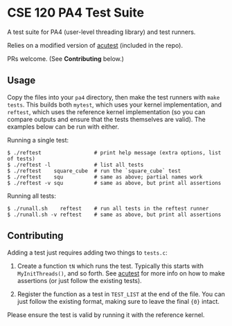 # CSE 120 PA4 Test Suite

A test suite for PA4 (user-level threading library) and test runners.

Relies on a modified version of [acutest] (included in the repo).

PRs welcome. (See **Contributing** below.)

## Usage

Copy the files into your `pa4` directory, then make the test runners with `make
tests`. This builds both `mytest`, which uses your kernel implementation, and
`reftest`, which uses the reference kernel implementation (so you can compare
outputs and ensure that the tests themselves are valid). The examples below can
be run with either.

Running a single test:

```
$ ./reftest                 # print help message (extra options, list of tests)
$ ./reftest -l              # list all tests
$ ./reftest    square_cube  # run the `square_cube` test
$ ./reftest    squ          # same as above; partial names work
$ ./reftest -v squ          # same as above, but print all assertions
```

Running all tests:

```
$ ./runall.sh    reftest    # run all tests in the reftest runner
$ ./runall.sh -v reftest    # same as above, but print all assertions
```

## Contributing

Adding a test just requires adding two things to `tests.c`:

1.  Create a function `tN` which runs the test. Typically this starts with
    `MyInitThreads()`, and so forth. See [acutest] for more info on how to make
    assertions (or just follow the existing tests).

2.  Register the function as a test in `TEST_LIST` at the end of the file. You
    can just follow the existing format, making sure to leave the final `{0}`
    intact.

Please ensure the test is valid by running it with the reference kernel.



[acutest]: https://github.com/mity/acutest
